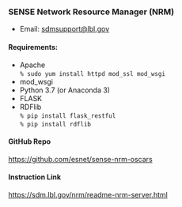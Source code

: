 ### SENSE Network Resource Manager (NRM)
* Email: sdmsupport@lbl.gov

#### Requirements:
* Apache <br/>
  `% sudo yum install httpd mod_ssl mod_wsgi `
* mod_wsgi 
* Python 3.7 (or Anaconda 3)
* FLASK 
* RDFlib <br/>
  `% pip install flask_restful` <br/>
  `% pip install rdflib`

#### GitHub Repo
https://github.com/esnet/sense-nrm-oscars

#### Instruction Link
https://sdm.lbl.gov/nrm/readme-nrm-server.html



